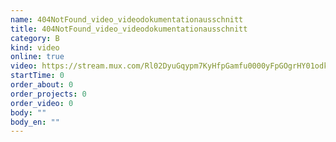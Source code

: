 ```yaml
---
name: 404NotFound_video_videodokumentationausschnitt
title: 404NotFound_video_videodokumentationausschnitt
category: B
kind: video
online: true
video: https://stream.mux.com/Rl02DyuGqypm7KyHfpGamfu0000yFpGOgrHY01odkWYR005A.m3u8
startTime: 0
order_about: 0
order_projects: 0
order_video: 0
body: ""
body_en: ""
---
```

